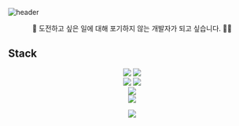 ![header](https://capsule-render.vercel.app/api?type=cylinder&color=auto&height=100&section=header&text=Gyejin%&fontSize=60)


<p align="center">
🚀 도전하고 싶은 일에 대해 포기하지 않는 개발자가 되고 싶습니다.  👩‍🚀
</p>


 ## Stack
 <div align=center> 
<img src="https://img.shields.io/badge/Python-3776AB?style=flat&logo=Python&logoColor=white"/>
<img src="https://img.shields.io/badge/Jupyter-F37626?style=flat&logo=Jupyter&logoColor=white"/>
<br>
<img src="https://img.shields.io/badge/Java-007396?style=for-the-badge&logo=java&logoColor=white"/>
<img src="https://img.shields.io/badge/Spring Boot-6DB33F?style=flat&logo=Spring Boot&logoColor=white"/>
<br>
<img src="https://img.shields.io/badge/MySQL-4479A1?style=flat&logo=MySQL&logoColor=white"/>
<br>
<img src="https://img.shields.io/badge/Notion-000000?style=flat&logo=Notion&logoColor=white"/>
</div>

<p align="center"> 
  <img src="https://github-readme-stats.vercel.app/api?username=Gye-jin&theme=vue&show_icons=true"/></a>
</p>
